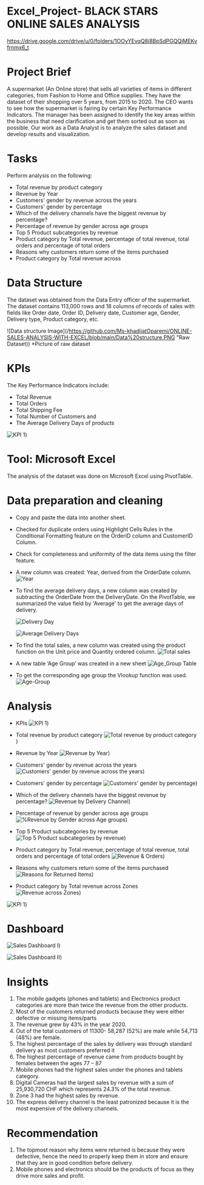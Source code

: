 # Excel_Project- BLACK STARS ONLINE SALES ANALYSIS

https://drive.google.com/drive/u/0/folders/1OOyYEvqQ8i8BpSdPGQQjMEKvfrnmx6_t

# Project Brief
A supermarket (An Online store) that sells all varieties of items in different categories, from Fashion to Home and Office supplies. They have the dataset of their shopping over 5 years, from 2015 to 2020. The CEO wants to see how the supermarket is fairing by certain Key Performance Indicators. The manager has been assigned to identify the key areas within the business that need clarification and get them sorted out as soon as possible.
Our work as a Data Analyst is to analyze the sales dataset and develop results and visualization.

# Tasks
Perform analysis on the following:
* Total revenue by product category
* Revenue by Year
* Customers' gender by revenue across the years
* Customers' gender by percentage
* Which of the delivery channels have the biggest revenue by percentage?
* Percentage of revenue by gender across age groups
* Top 5 Product subcategories by revenue
* Product category by Total revenue, percentage of total revenue, total orders and percentage of total orders
* Reasons why customers return some of the items purchased
* Product category by Total revenue across

# Data Structure
The dataset was obtained from the Data Entry officer of the supermarket. The dataset contains 113,000 rows and 18 columns of records of sales with fields like Order date, Order ID, Delivery date, Customer age, Gender, Delivery type, Product category, etc.

 ![Data structure Image](/https://github.com/Ms-khadijatOparemi/ONLINE-SALES-ANALYSIS-WITH-EXCEL/blob/main/Data%20structure.PNG "Raw Dataset))
*Picture of raw dataset

# KPIs
The Key Performance Indicators include: 
* Total Revenue
* Total Orders 
* Total Shipping Fee
* Total Number of Customers and 
* The Average Delivery Days of products
  
![KPI 1](https://github.com/Ms-khadijatOparemi/ONLINE-SALES-ANALYSIS-WITH-EXCEL/assets/133680175/89d74aa2-9fc8-4327-832f-1f6dfbe8aa75))

# Tool: Microsoft Excel
The analysis of the dataset was done on Microsoft Excel using PivotTable.

# Data preparation and cleaning
* Copy and paste the data into another sheet.
* Checked for duplicate orders using Highlight Cells Rules in the Conditional Formatting feature on the OrderID column and CustomerID Column.
* Check for completeness and uniformity of the data items using the filter feature.
* A new column was created: Year, derived from  the OrderDate column.
  ![Year](https://github.com/Ms-khadijatOparemi/ONLINE-SALES-ANALYSIS-WITH-EXCEL/assets/133680175/64861c69-26fc-4ade-a350-4c18b3b9791a)

* To find the average delivery days, a new column was created by subtracting the OrderDate from the DeliveryDate. On the PivotTable, we summarized the value field by 'Average' to get the average days of delivery.

  ![Delivery Day](https://github.com/Ms-khadijatOparemi/ONLINE-SALES-ANALYSIS-WITH-EXCEL/assets/133680175/0e6968c4-52a7-40a2-b275-018576d41d61)
  
  ![Average Delivery Days](https://github.com/Ms-khadijatOparemi/ONLINE-SALES-ANALYSIS-WITH-EXCEL/assets/133680175/b7d01699-cfb3-40d4-b701-8e7a2e443246)

* To find the total sales, a new column was created using the product function on the Unit price and Quantity ordered column.
  ![Total sales](https://github.com/Ms-khadijatOparemi/ONLINE-SALES-ANALYSIS-WITH-EXCEL/assets/133680175/ce309bb8-57ef-431f-8e59-d6b06fb32bc7)

* A new table ‘Age Group’ was created in a new sheet
  ![Age_Group Table](https://github.com/Ms-khadijatOparemi/ONLINE-SALES-ANALYSIS-WITH-EXCEL/assets/133680175/5e7701b3-622c-42b6-939c-f1c90a5223ef)

* To get the corresponding age group the Vlookup function was used.
![Age-Group](https://github.com/Ms-khadijatOparemi/ONLINE-SALES-ANALYSIS-WITH-EXCEL/assets/133680175/19e292e9-4444-4f48-b4b3-8e8df44fe08d)


# Analysis
 * KPIs
   ![KPI 1](https://github.com/Ms-khadijatOparemi/ONLINE-SALES-ANALYSIS-WITH-EXCEL/assets/133680175/89d74aa2-9fc8-4327-832f-1f6dfbe8aa75))
   
* Total revenue by product category
     ![Total revenue by product category](https://github.com/Ms-khadijatOparemi/ONLINE-SALES-ANALYSIS-WITH-EXCEL/blob/main/Rvenue%20by%20product%20category.JPG))
* Revenue by Year
 ![Revenue by Year](https://github.com/Ms-khadijatOparemi/ONLINE-SALES-ANALYSIS-WITH-EXCEL/blob/main/Revenue%20by%20Year.JPG))

* Customers' gender by revenue across the years
  ![Customers' gender by revenue across the years](https://github.com/Ms-khadijatOparemi/ONLINE-SALES-ANALYSIS-WITH-EXCEL/blob/main/Revenue%20by%20Gender%20by%20Year.JPG))
  
* Customers' gender by percentage
  ![Customers' gender by percentage](https://github.com/Ms-khadijatOparemi/ONLINE-SALES-ANALYSIS-WITH-EXCEL/blob/main/Gender%20by%20Percentage.JPG))
  
* Which of the delivery channels have the biggest revenue by percentage?
  ![Revenue by Delivery Channel](https://github.com/Ms-khadijatOparemi/ONLINE-SALES-ANALYSIS-WITH-EXCEL/blob/main/Revenue%20by%20Delivery%20Channel.JPG))
  
* Percentage of revenue by gender across age groups
  ![%Revenue by Gender across Age groups](https://github.com/Ms-khadijatOparemi/ONLINE-SALES-ANALYSIS-WITH-EXCEL/blob/main/%25Revenue%20by%20Gender%20across%20Age%20groups.JPG))
  
* Top 5 Product subcategories by revenue
 ![Top 5 Product subcategories by revenue](https://github.com/Ms-khadijatOparemi/ONLINE-SALES-ANALYSIS-WITH-EXCEL/blob/main/Top%205%20Sub%20Category.JPG))
  
* Product category by Total revenue, percentage of total revenue, total orders and percentage of total orders
  ![Revenue & Orders](https://github.com/Ms-khadijatOparemi/ONLINE-SALES-ANALYSIS-WITH-EXCEL/blob/main/Rvenue_Order.JPG))
  
* Reasons why customers return some of the items purchased
  ![Reasons for Returned Items](https://github.com/Ms-khadijatOparemi/ONLINE-SALES-ANALYSIS-WITH-EXCEL/blob/main/Retuned%20Items.JPG))
  
* Product category by Total revenue across Zones
  ![Revenue across Zones](https://github.com/Ms-khadijatOparemi/ONLINE-SALES-ANALYSIS-WITH-EXCEL/blob/main/Revenue%20by%20zone.JPG))
  
![KPI 1](https://github.com/Ms-khadijatOparemi/ONLINE-SALES-ANALYSIS-WITH-EXCEL/assets/133680175/89d74aa2-9fc8-4327-832f-1f6dfbe8aa75))

# Dashboard
![Sales Dashboard I](https://github.com/Ms-khadijatOparemi/ONLINE-SALES-ANALYSIS-WITH-EXCEL/blob/main/Sales%20Dashboard%20I.JPG))

![Sales Dashboard II](https://github.com/Ms-khadijatOparemi/ONLINE-SALES-ANALYSIS-WITH-EXCEL/blob/main/Sales%20Dashboard%20II.JPG))


# Insights
1. The mobile gadgets (phones and tablets) and Electronics product categories are more than twice the revenue from the other products.
2. Most of the customers returned products because they were either defective or missing items/parts
3. The revenue grew by 43% in the year 2020.
4. Out of the total customers of 11300- 58,287 (52%) are male while 54,713 (48%) are female.
5. The highest percentage of the sales by delivery was through standard delivery as most customers preferred it
6. The highest percentage of revenue came from products bought by females between the ages 77 – 87
7. Mobile phones had the highest sales under the phones and tablets category.
8. Digital Cameras had the largest sales by revenue with a sum of 25,930,720 CHF which represents 24.3% of the total revenue.
9. Zone 3 had the highest sales by revenue.
10. The express delivery channel is the least patronized because it is the most expensive of the delivery channels.


# Recommendation
1. The topmost reason why items were returned is because they were defective, hence the need to properly keep them in store and ensure that they are in good condition before delivery.
2. Mobile phones and electronics should be the products of focus as they drive more sales and profit.









